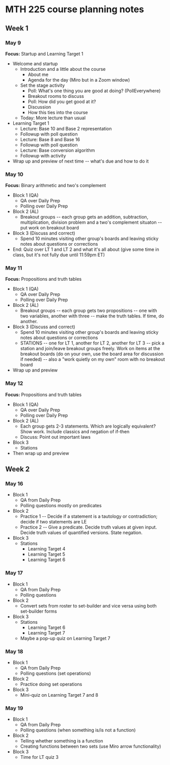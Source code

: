 # MTH 225 course planning notes 

## Week 1 

### May 9

**Focus:** Startup and Learning Target 1

- Welcome and startup 
  - Introduction and a little about the course
    - About me
    - Agenda for the day (Miro but in a Zoom window) 
  - Set the stage activity 
    - Poll: What's one thing you are good at doing? (PollEverywhere)
    - Breakout rooms to discuss
    - Poll: How did you get good at it? 
    - Discussion 
    - How this ties into the course 
  - Today: More lecture than usual 
- Learning Target 1
  - Lecture: Base 10 and Base 2 representation 
  - Followup with poll question
  - Lecture: Base 8 and Base 16
  - Followup with poll question
  - Lecture: Base conversion algorithm 
  - Followup with activity 
- Wrap up and preview of next time -- what's due and how to do it 
  

### May 10

**Focus:** Binary arithmetic and two's complement 

- Block 1 (QA)
  - QA over Daily Prep 
  - Polling over Daily Prep 
- Block 2 (AL) 
  - Breakout groups -- each group gets an addition, subtraction, multiplication, division problem and a two's complement situaton -- put work on breakout board 
- Block 3 (Discuss and correct) 
  - Spend 10 minutes visiting other group's boards and leaving sticky notes about questions or corrections 
- End: Quiz over LT 1 and LT 2 and what it's all about (give some time in class, but it's not fully due until 11:59pm ET) 

### May 11

**Focus:** Propositions and truth tables 

- Block 1 (QA)
  - QA over Daily Prep 
  - Polling over Daily Prep 
- Block 2 (AL) 
  - Breakout groups -- each group gets two propositions -- one with two variables, another with three -- make the truth tables. If time, do another. 
- Block 3 (Discuss and correct) 
  - Spend 10 minutes visiting other group's boards and leaving sticky notes about questions or corrections 
  - STATIONS -- one for LT 1, another for LT 2, another for LT 3 -- pick a station and join/leave breakout groups freely. Work on items at the breakout boards (do on your own, use the board area for discussion if needed) -- also a "work quietly on my own" room with no breakout board
- Wrap up and preview 

### May 12

**Focus:** Propositions and truth tables 

- Block 1 (QA)
  - QA over Daily Prep 
  - Polling over Daily Prep 
- Block 2 (AL) 
  - Each group gets 2-3 statements. Which are logically equivalent? Show work. Include classics and negation of if-then
  - Discuss: Point out important laws  
- Block 3 
  - Stations 
- Then wrap up and preview 

## Week 2

### May 16

- Block 1
  - QA from Daily Prep 
  - Polling questions mostly on predicates
- Block 2
  - Practice 1 -- Decide if a statement is a tautology or contradiction; decide if two statements are LE 
  - Practice 2 -- Give a predicate. Decide truth values at given input. Decide truth values of quantified versions. State negation. 
- Block 3
  - Stations
    - Learning Target 4
    - Learning Target 5
    - Learning Target 6


### May 17

- Block 1
  - QA from Daily Prep 
  - Polling questions 
- Block 2
  - Convert sets from roster to set-builder and vice versa using both set-builder forms 
- Block 3
  - Stations
    - Learning Target 6
    - Learning Target 7
  - Maybe a pop-up quiz on Learning Target 7


### May 18

- Block 1
  - QA from Daily Prep 
  - Polling questions (set operations)
- Block 2
  - Practice doing set operations  
- Block 3
  - Mini-quiz on Learning Target 7 and 8


### May 19

- Block 1
  - QA from Daily Prep 
  - Polling questions (when something is/is not a function)
- Block 2
  - Telling whether something is a function
  - Creating functions between two sets (use Miro arrow functionality)
- Block 3
  - Time for LT quiz 3
